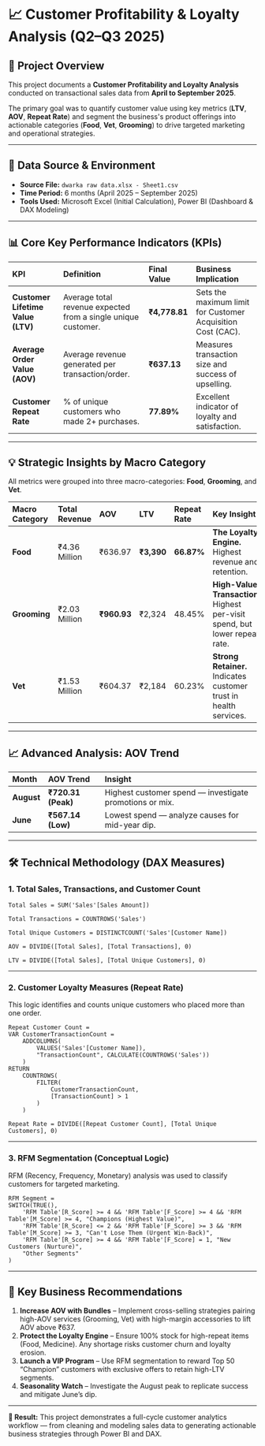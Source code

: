 # 📈 Customer Profitability & Loyalty Analysis (Q2–Q3 2025)

## 🎯 Project Overview

This project documents a **Customer Profitability and Loyalty Analysis** conducted on transactional sales data from **April to September 2025**.

The primary goal was to quantify customer value using key metrics (**LTV**, **AOV**, **Repeat Rate**) and segment the business's product offerings into actionable categories (**Food**, **Vet**, **Grooming**) to drive targeted marketing and operational strategies.

---

## 💾 Data Source & Environment

* **Source File:** `dwarka raw data.xlsx - Sheet1.csv`
* **Time Period:** 6 months (April 2025 – September 2025)
* **Tools Used:** Microsoft Excel (Initial Calculation), Power BI (Dashboard & DAX Modeling)

---

## 📊 Core Key Performance Indicators (KPIs)

| KPI                               | Definition                                                    | Final Value   | Business Implication                                        |
| :-------------------------------- | :------------------------------------------------------------ | :------------ | :---------------------------------------------------------- |
| **Customer Lifetime Value (LTV)** | Average total revenue expected from a single unique customer. | **₹4,778.81** | Sets the maximum limit for Customer Acquisition Cost (CAC). |
| **Average Order Value (AOV)**     | Average revenue generated per transaction/order.              | **₹637.13**   | Measures transaction size and success of upselling.         |
| **Customer Repeat Rate**          | % of unique customers who made 2+ purchases.                  | **77.89%**    | Excellent indicator of loyalty and satisfaction.            |

---

## 💡 Strategic Insights by Macro Category

All metrics were grouped into three macro-categories: **Food**, **Grooming**, and **Vet**.

| Macro Category | Total Revenue | AOV         | LTV        | Repeat Rate | Key Insight                                                                 |
| :------------- | :------------ | :---------- | :--------- | :---------- | :-------------------------------------------------------------------------- |
| **Food**       | ₹4.36 Million | ₹636.97     | **₹3,390** | **66.87%**  | **The Loyalty Engine.** Highest revenue and retention.                      |
| **Grooming**   | ₹2.03 Million | **₹960.93** | ₹2,324     | 48.45%      | **High-Value Transaction.** Highest per-visit spend, but lower repeat rate. |
| **Vet**        | ₹1.53 Million | ₹604.37     | ₹2,184     | 60.23%      | **Strong Retainer.** Indicates customer trust in health services.           |

---

## 📈 Advanced Analysis: AOV Trend

| Month      | AOV Trend          | Insight                                                 |
| :--------- | :----------------- | :------------------------------------------------------ |
| **August** | **₹720.31 (Peak)** | Highest customer spend — investigate promotions or mix. |
| **June**   | **₹567.14 (Low)**  | Lowest spend — analyze causes for mid-year dip.         |

---

## 🛠️ Technical Methodology (DAX Measures)

### **1. Total Sales, Transactions, and Customer Count**

```dax
Total Sales = SUM('Sales'[Sales Amount])

Total Transactions = COUNTROWS('Sales')

Total Unique Customers = DISTINCTCOUNT('Sales'[Customer Name])

AOV = DIVIDE([Total Sales], [Total Transactions], 0)

LTV = DIVIDE([Total Sales], [Total Unique Customers], 0)
```

---

### **2. Customer Loyalty Measures (Repeat Rate)**

This logic identifies and counts unique customers who placed more than one order.

```dax
Repeat Customer Count =
VAR CustomerTransactionCount =
    ADDCOLUMNS(
        VALUES('Sales'[Customer Name]),
        "TransactionCount", CALCULATE(COUNTROWS('Sales'))
    )
RETURN
    COUNTROWS(
        FILTER(
            CustomerTransactionCount,
            [TransactionCount] > 1
        )
    )

Repeat Rate = DIVIDE([Repeat Customer Count], [Total Unique Customers], 0)
```

---

### **3. RFM Segmentation (Conceptual Logic)**

RFM (Recency, Frequency, Monetary) analysis was used to classify customers for targeted marketing.

```dax
RFM Segment =
SWITCH(TRUE(),
    'RFM Table'[R_Score] >= 4 && 'RFM Table'[F_Score] >= 4 && 'RFM Table'[M_Score] >= 4, "Champions (Highest Value)",
    'RFM Table'[R_Score] <= 2 && 'RFM Table'[F_Score] >= 3 && 'RFM Table'[M_Score] >= 3, "Can't Lose Them (Urgent Win-Back)",
    'RFM Table'[R_Score] >= 4 && 'RFM Table'[F_Score] = 1, "New Customers (Nurture)",
    "Other Segments"
)
```

---

## 🚀 Key Business Recommendations

1. **Increase AOV with Bundles** – Implement cross-selling strategies pairing high-AOV services (Grooming, Vet) with high-margin accessories to lift AOV above ₹637.
2. **Protect the Loyalty Engine** – Ensure 100% stock for high-repeat items (Food, Medicine). Any shortage risks customer churn and loyalty erosion.
3. **Launch a VIP Program** – Use RFM segmentation to reward Top 50 “Champion” customers with exclusive offers to retain high-LTV segments.
4. **Seasonality Watch** – Investigate the August peak to replicate success and mitigate June’s dip.

---

**🧩 Result:**
This project demonstrates a full-cycle customer analytics workflow — from cleaning and modeling sales data to generating actionable business strategies through Power BI and DAX.
